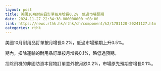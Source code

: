 ```yaml
---
layout: post
title: 美國10月耐用品訂單按月增長0.2%　低過市場預期
date: 2024-11-27 22:34:38.000000000 +08:00
link: https://news.rthk.hk/rthk/ch/component/k2/1781128-20241127.htm
categories: rthk
---
```


美國10月耐用品訂單按月增長0.2%，低過市場預期上升0.5%。

期內，扣除運輸的耐用品訂單按月增長0.1%，略低過預期。

扣除飛機的非國防資本貨物訂單意外按月跌0.2%，市場原先預期會增長0.1%。
